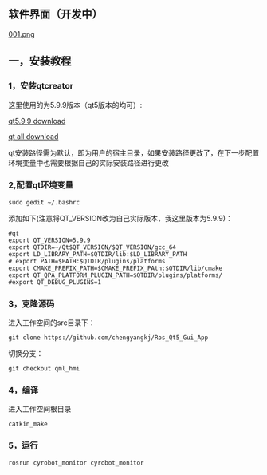 
## 软件界面（开发中）

[001.png](https://postimg.cc/7CnZr7tm)

## 一，安装教程

### 1，安装qtcreator

这里使用的为5.9.9版本（qt5版本的均可）:

[qt5.9.9 download](http://download.qt.io/archive/qt/5.9/5.9.9/qt-opensource-linux-x64-5.9.9.run)

[qt all download](http://download.qt.io/archive/qt/)

qt安装路径需为默认，即为用户的宿主目录，如果安装路径更改了，在下一步配置环境变量中也需要根据自己的实际安装路径进行更改
### 2,配置qt环境变量

```shell
sudo gedit ~/.bashrc
```
添加如下(注意将QT_VERSION改为自己实际版本，我这里版本为5.9.9)：
```shell
#qt
export QT_VERSION=5.9.9
export QTDIR=~/Qt$QT_VERSION/$QT_VERSION/gcc_64
export LD_LIBRARY_PATH=$QTDIR/lib:$LD_LIBRARY_PATH
# export PATH=$PATH:$QTDIR/plugins/platforms
export CMAKE_PREFIX_PATH=$CMAKE_PREFIX_PAth:$QTDIR/lib/cmake
export QT_QPA_PLATFORM_PLUGIN_PATH=$QTDIR/plugins/platforms/
#export QT_DEBUG_PLUGINS=1
```

### 3，克隆源码
进入工作空间的src目录下：

```shell
git clone https://github.com/chengyangkj/Ros_Qt5_Gui_App
```
切换分支：
```shell
git checkout qml_hmi
```
### 4，编译
进入工作空间根目录
```shell
catkin_make
```
### 5，运行

```shell
rosrun cyrobot_monitor cyrobot_monitor
```
